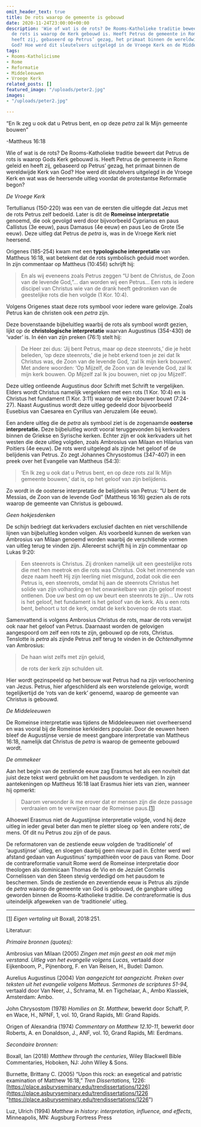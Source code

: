 ```yaml
---
omit_header_text: true
title: De rots waarop de gemeente is gebouwd
date: 2020-11-24T23:00:00+00:00
description: 'Wie of wat is de rots? De Rooms-Katholieke traditie beweert dat Petrus
  de rots is waarop de Kerk gebouwd is. Heeft Petrus de gemeente in Rome geleid en
  heeft zij, gebaseerd op Petrus’ gezag, het primaat binnen de wereldwijde Kerk van
  God? Hoe werd dit sleutelvers uitgelegd in de Vroege Kerk en de Middeleeuwen? '
tags:
- Rooms-Katholicisme
- Rome
- Reformatie
- Middeleeuwen
- Vroege Kerk
related_posts: []
featured_image: "/uploads/peter2.jpg"
images:
- "/uploads/peter2.jpg"

---
```

“En Ik zeg u ook dat u Petrus bent, en op deze _petra_ zal Ik Mijn gemeente bouwen”

\-Mattheus 16:18

Wie of wat is de rots? De Rooms-Katholieke traditie beweert dat Petrus de rots is waarop Gods Kerk gebouwd is. Heeft Petrus de gemeente in Rome geleid en heeft zij, gebaseerd op Petrus’ gezag, het primaat binnen de wereldwijde Kerk van God? Hoe werd dit sleutelvers uitgelegd in de Vroege Kerk en wat was de heersende uitleg voordat de protestantse Reformatie begon? 

_De Vroege Kerk_

Tertullianus (150-220) was een van de eersten die uitlegde dat Jezus met de rots Petrus zelf bedoeld. Later is dit de **Romeinse interpretatie** genoemd, die ook gevolgd werd door bijvoorbeeld Cyprianus en paus Callistus (3e eeuw), paus Damasus (4e eeuw) en paus Leo de Grote (5e eeuw). Deze uitleg dat Petrus de _petra_ is, was in de Vroege Kerk niet heersend.

Origenes (185-254) kwam met een **typologische interpretatie** van Mattheus 16:18, wat betekent dat de rots symbolisch geduid moet worden. In zijn commentaar op Mattheus (10:456) schrijft hij:

> En als wij eveneens zoals Petrus zeggen “U bent de Christus, de Zoon van de levende God,”… dan worden wij een Petrus… Een rots is iedere discipel van Christus wie van de drank heeft gedronken van de geestelijke rots die hen volgde (1 Kor. 10:4).

Volgens Origenes staat deze rots symbool voor iedere ware gelovige. Zoals Petrus kan de christen ook een _petra_ zijn.

Deze bovenstaande bijbeluitleg waarbij de rots als symbool wordt gezien, lijkt op de **christologische interpretatie** waarvan Augustinus (354-430) de ‘vader’ is. In één van zijn preken (76:1) stelt hij:

> De Heer zei dus: ‘Jij bent Petrus, maar op deze steenrots,’ die je hebt beleden, ‘op deze steenrots,’ die je hebt erkend toen je zei dat Ik Christus was, de Zoon van de levende God, ‘zal Ik mijn kerk bouwen’. Met andere woorden: ‘Op Mijzelf, de Zoon van de levende God, zal Ik mijn kerk bouwen. Op Mijzelf zal Ik jou bouwen, niet op jou Mijzelf’.

Deze uitleg ontleende Augustinus door Schrift met Schrift te vergelijken. Elders wordt Christus namelijk vergeleken met een rots (1 Kor. 10:4) en is Christus het fundament (1 Kor. 3:11) waarop de wijze bouwer bouwt (7:24-27). Naast Augustinus wordt deze uitleg gedeeld door bijvoorbeeld Eusebius van Caesarea en Cyrillus van Jeruzalem (4e eeuw).

Een andere uitleg die de _petra_ als symbool ziet is de zogenaamde **oosterse interpretatie.** Deze bijbeluitleg wordt vooral teruggevonden bij kerkvaders binnen de Griekse en Syrische kerken. Echter zijn er ook kerkvaders uit het westen die deze uitleg volgden, zoals Ambrosius van Milaan en Hilarius van Poitiers (4e eeuw). De rots werd uitgelegd als zijnde het geloof of de belijdenis van Petrus. Zo zegt Johannes Chrysostomus (347-407) in een preek over het Evangelie van Mattheus (54:3):

> ‘En Ik zeg u ook dat u Petrus bent, en op deze rots zal Ik Mijn gemeente bouwen,’ dat is, op het geloof van zijn belijdenis.

Zo wordt in de oosterse interpretatie de belijdenis van Petrus: “U bent de Messias, de Zoon van de levende God” (Mattheus 16:16) gezien als de rots waarop de gemeente van Christus is gebouwd.

_Geen hokjesdenken_

De schijn bedriegt dat kerkvaders exclusief dachten en niet verschillende lijnen van bijbeluitleg konden volgen. Als voorbeeld kunnen de werken van Ambrosius van Milaan genoemd worden waarbij de verschillende vormen van uitleg terug te vinden zijn. Allereerst schrijft hij in zijn commentaar op Lukas 9:20:

> Een steenrots is Christus. Zij dronken namelijk uit een geestelijke rots die met hen meetrok en die rots was Christus. Ook het innemende van deze naam heeft Hij zijn leerling niet misgund, zodat ook die een Petrus is, een steenrots, omdat hij aan de steenrots Christus het solide van zijn volharding en het onwankelbare van zijn geloof moest ontlenen. Doe uw best om op uw beurt een steenrots te zijn… Uw rots is het geloof, het fundament is het geloof van de kerk. Als u een rots bent, behoort u tot de kerk, omdat de kerk bovenop de rots staat.

Samenvattend is volgens Ambrosius Christus de rots, maar de rots verwijst ook naar het geloof van Petrus. Daarnaast worden de gelovigen aangespoord om zelf een rots te zijn, gebouwd op de rots, Christus. Tenslotte is _petra_ als zijnde Petrus zelf terug te vinden in de _Ochtendhymne_ van Ambrosius:

> De haan wist zelfs met zijn geluid, 
>
> de rots der kerk zijn schulden uit.

Hier wordt gezinspeeld op het berouw wat Petrus had na zijn verloochening van Jezus. Petrus, hier afgeschilderd als een worstelende gelovige, wordt tegelijkertijd de ‘rots van de kerk’ genoemd, waarop de gemeente van Christus is gebouwd.

_De Middeleeuwen_

De Romeinse interpretatie was tijdens de Middeleeuwen niet overheersend en was vooral bij de Romeinse kerkleiders populair. Door de eeuwen heen bleef de Augustijnse versie de meest gangbare interpretatie van Mattheus 16:18, namelijk dat Christus de _petra_ is waarop de gemeente gebouwd wordt. 

_De ommekeer_

Aan het begin van de zestiende eeuw zag Erasmus het als een noviteit dat juist deze tekst werd gebruikt om het pausdom te verdedigen. In zijn aantekeningen op Mattheus 16:18 laat Erasmus hier iets van zien, wanneer hij opmerkt:

> Daarom verwonder ik me erover dat er mensen zijn die deze passage verdraaien om te verwijzen naar de Romeinse paus.[\[1\]](#_ftn1)

Alhoewel Erasmus niet de Augustijnse interpretatie volgde, vond hij deze uitleg in ieder geval beter dan men te pletter sloeg op ‘een andere rots’, de mens. Of dit nu Petrus zou zijn of de paus.

De reformatoren van de zestiende eeuw volgden de ‘traditionele’ of ‘augustijnse’ uitleg, en sloegen daarbij geen nieuw pad in. Echter werd wel afstand gedaan van Augustinus’ sympathieën voor de paus van Rome. Door de contrareformatie vanuit Rome werd de Romeinse interpretatie door theologen als dominicaan Thomas de Vio en de Jezuïet Cornelis Cornelissen van den Steen stevig verdedigd om het pausdom te beschermen. Sinds de zestiende en zeventiende eeuw is Petrus als zijnde de _petra_ waarop de gemeente van God is gebouwd, de gangbare uitleg geworden binnen de Rooms-Katholieke traditie. De contrareformatie is dus uiteindelijk afgeweken van de ‘traditionele’ uitleg.

***

[\[1\]](#_ftnref1) _Eigen vertaling_ uit Boxall, 2018:251.

Literatuur:

_Primaire bronnen (quotes):_

Ambrosius van Milaan (2005) _Zingen met mijn geest en ook met mijn verstand. Uitleg van het evangelie volgens Lucas,_ vertaald door Eijkenboom, P., Pijnenborg, F. en Van Reisen, H., Budel: Damon.

Aurelius Augustinus (2004) _Van aangezicht tot aangezicht. Preken over teksten uit het evangelie volgens Matteus. Sermones de scriptures 51-94,_ vertaald door Van Neer, J., Schrama, M. en Tigchelaar, A., Ambo Klassiek, Amsterdam: Ambo.

John Chrysostom (1978) _Homilies on St. Matthew_, bewerkt door Schaff, P. en Wace, H., NPNF, 1, vol. 10, Grand Rapids, MI: Grand Rapids.

Origen of Alexandria (1974) _Commentary on Matthew 12.10-11_, bewerkt door Roberts, A. en Donaldson, J., ANF, vol. 10, Grand Rapids, MI: Eerdmans.

_Secondaire bronnen:_

Boxall, Ian (2018) _Matthew through the centuries_, Wiley Blackwell Bible Commentaries, Hoboken, NJ: John Wiley & Sons.

Burnette, Brittany C. (2005) “Upon this rock: an exegetical and patristic examination of Matthew 16:18,” _Tren Dissertations,_ 1226: [https://place.asburyseminary.edu/trendissertations/1226](https://place.asburyseminary.edu/trendissertations/1226 "https://place.asburyseminary.edu/trendissertations/1226")

Luz, Ulrich (1994) _Matthew in history: interpretation, influence, and effects_, Minneapolis, MN: Augsburg Fortress Press